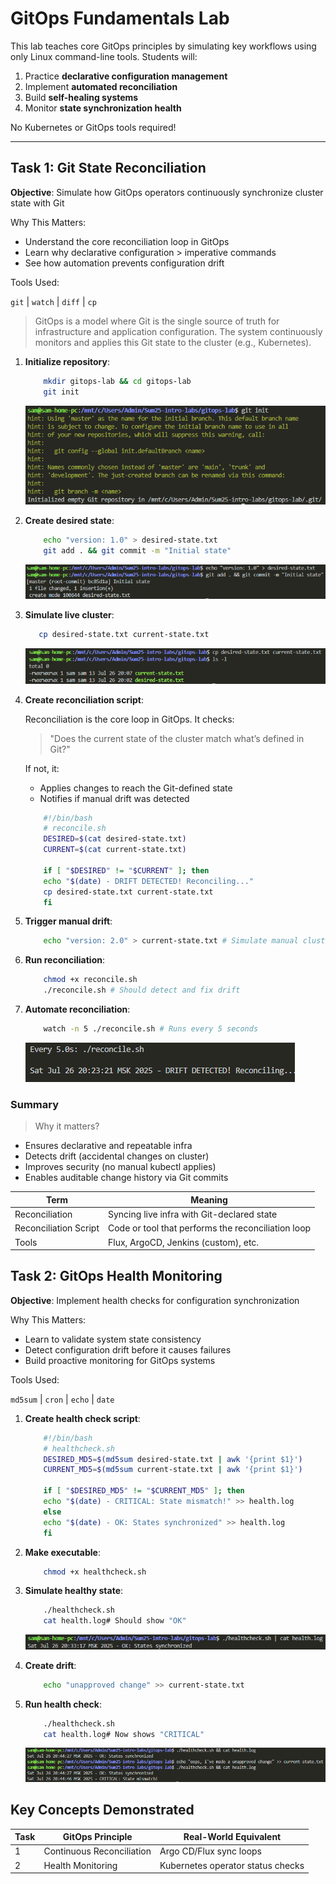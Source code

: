 # **GitOps Fundamentals Lab**

This lab teaches core GitOps principles by simulating key workflows using only Linux command-line tools. Students will:

1. Practice **declarative configuration management**
2. Implement **automated reconciliation**
3. Build **self-healing systems**
4. Monitor **state synchronization health**

No Kubernetes or GitOps tools required!

---

## **Task 1: Git State Reconciliation**

**Objective**: Simulate how GitOps operators continuously synchronize cluster state with Git

Why This Matters:

- Understand the core reconciliation loop in GitOps
- Learn why declarative configuration > imperative commands
- See how automation prevents configuration drift

Tools Used:

`git` | `watch` | `diff` | `cp`

> GitOps is a model where Git is the single source of truth for infrastructure and application configuration.
> The system continuously monitors and applies this Git state to the cluster (e.g., Kubernetes).

1. **Initialize repository**:

    ```bash
        mkdir gitops-lab && cd gitops-lab
        git init
    ```

    ![git_init](../images/git_init.png)

2. **Create desired state**:

    ```bash
        echo "version: 1.0" > desired-state.txt
        git add . && git commit -m "Initial state"
    ```

    ![create_desired_state](../images/create_desired_state.png)

3. **Simulate live cluster**:

    ```bash
       cp desired-state.txt current-state.txt
    ```

    ![cluster_simulation](../images/cluster_simulation.png)

4. **Create reconciliation script**:

    Reconciliation is the core loop in GitOps. It checks:

    >"Does the current state of the cluster match what’s defined in Git?"

    If not, it:
    - Applies changes to reach the Git-defined state
    - Notifies if manual drift was detected

    ```bash
        #!/bin/bash
        # reconcile.sh
        DESIRED=$(cat desired-state.txt)
        CURRENT=$(cat current-state.txt)
        
        if [ "$DESIRED" != "$CURRENT" ]; then
        echo "$(date) - DRIFT DETECTED! Reconciling..."
        cp desired-state.txt current-state.txt
        fi
    ```

5. **Trigger manual drift**:

    ```bash
        echo "version: 2.0" > current-state.txt # Simulate manual cluster change
    ```

6. **Run reconciliation**:

    ```bash
        chmod +x reconcile.sh
        ./reconcile.sh # Should detect and fix drift
    ```

7. **Automate reconciliation**:

    ```bash
        watch -n 5 ./reconcile.sh # Runs every 5 seconds
    ```

    ![auto_reconcilation](../images/auto_reconcilation.png)

### Summary

> Why it matters?

- Ensures declarative and repeatable infra
- Detects drift (accidental changes on cluster)
- Improves security (no manual kubectl applies)
- Enables auditable change history via Git commits

| Term                  | Meaning                                            |
| --------------------- | -------------------------------------------------- |
| Reconciliation        | Syncing live infra with Git-declared state         |
| Reconciliation Script | Code or tool that performs the reconciliation loop |
| Tools                 | Flux, ArgoCD, Jenkins (custom), etc.               |

## **Task 2: GitOps Health Monitoring**

**Objective**: Implement health checks for configuration synchronization

Why This Matters:

- Learn to validate system state consistency
- Detect configuration drift before it causes failures
- Build proactive monitoring for GitOps systems

Tools Used:

`md5sum` | `cron` | `echo` | `date`

1. **Create health check script**:

    ```bash
        #!/bin/bash
        # healthcheck.sh
        DESIRED_MD5=$(md5sum desired-state.txt | awk '{print $1}')
        CURRENT_MD5=$(md5sum current-state.txt | awk '{print $1}')
        
        if [ "$DESIRED_MD5" != "$CURRENT_MD5" ]; then
        echo "$(date) - CRITICAL: State mismatch!" >> health.log
        else
        echo "$(date) - OK: States synchronized" >> health.log
        fi
    ```

2. **Make executable**:

    ```bash
        chmod +x healthcheck.sh
    ```

3. **Simulate healthy state**:

    ```bash
        ./healthcheck.sh
        cat health.log# Should show "OK"
    ```

    ![health_check](../images/health_check.png)

4. **Create drift**:

    ```bash
        echo "unapproved change" >> current-state.txt
    ```

5. **Run health check**:

    ```bash
        ./healthcheck.sh
        cat health.log# Now shows "CRITICAL"
    ```

    ![helth_after_change](../images/helth_after_change.png)

## Key Concepts Demonstrated

   | Task | GitOps Principle | Real-World Equivalent |
   |------|------------------|------------------------|
   | 1 | Continuous Reconciliation | Argo CD/Flux sync loops |
   | 2 | Health Monitoring | Kubernetes operator status checks |
